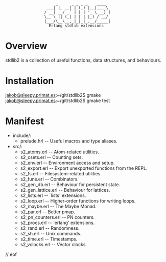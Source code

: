                           _      _ _ _ _    ____
                      ___| |_ __| | (_) |__|___ \
                     / __| __/ _` | | | '_ \ __) |
                     \__ \ || (_| | | | |_) / __/
                     |___/\__\__,_|_|_|_.__/_____|
                       Erlang stdlib extensions

Overview
========
stdlib2 is a collection of useful functions, data structures, and
behaviours.

Installation
============
jakob@sleepy.primat.es:~/git/stdlib2$ gmake
jakob@sleepy.primat.es:~/git/stdlib2$ gmake test

Manifest
========
* include/:
    * prelude.hrl        -- Useful macros and type aliases.
* src/:
    * s2_atoms.erl       -- Atom-related utilities.
    * s2_csets.erl       -- Counting sets.
    * s2_env.erl         -- Environment access and setup.
    * s2_export.erl      -- Export unexported functions from the REPL.
    * s2_fs.erl          -- Filesystem-related utilities.
    * s2_funs.erl        -- Combinators.
    * s2_gen_db.erl      -- Behaviour for persistent state.
    * s2_gen_lattice.erl -- Behaviour for lattices.
    * s2_lists.erl       -- `lists' extensions.
    * s2_loop.erl        -- Higher-order functions for writing loops.
    * s2_maybe.erl       -- The Maybe Monad.
    * s2_par.erl         -- Better pmap.
    * s2_pn_counters.erl -- PN counters.
    * s2_procs.erl       -- `erlang' extensions.
    * s2_rand.erl        -- Randomness.
    * s2_sh.erl          -- Unix commands.
    * s2_time.erl        -- Timestamps.
    * s2_vclocks.erl     -- Vector clocks.

// eof
